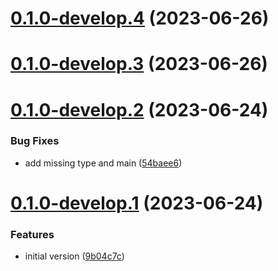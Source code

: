 # [0.1.0-develop.4](https://git.lumeweb.com/LumeWeb/community-portals/compare/v0.1.0-develop.3...v0.1.0-develop.4) (2023-06-26)

# [0.1.0-develop.3](https://git.lumeweb.com/LumeWeb/community-portals/compare/v0.1.0-develop.2...v0.1.0-develop.3) (2023-06-26)

# [0.1.0-develop.2](https://git.lumeweb.com/LumeWeb/community-portals/compare/v0.1.0-develop.1...v0.1.0-develop.2) (2023-06-24)


### Bug Fixes

* add missing type and main ([54baee6](https://git.lumeweb.com/LumeWeb/community-portals/commit/54baee6e489df238f37017069f7c7bd3d52f56da))

# [0.1.0-develop.1](https://git.lumeweb.com/LumeWeb/community-portals/compare/v0.0.1...v0.1.0-develop.1) (2023-06-24)


### Features

* initial version ([9b04c7c](https://git.lumeweb.com/LumeWeb/community-portals/commit/9b04c7c11546a76a82fcc9002584a214f2b71c5c))
